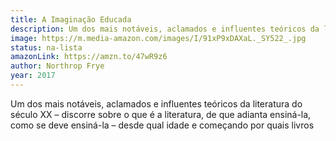 ```yaml
---
title: A Imaginação Educada
description: Um dos mais notáveis, aclamados e influentes teóricos da literatura do século XX – discorre sobre o que é a literatura, de que adianta ensiná-la, como se deve ensiná-la – desde qual idade e começando por quais livros.
image: https://m.media-amazon.com/images/I/91xP9xDAXaL._SY522_.jpg
status: na-lista
amazonLink: https://amzn.to/47wR9z6 
author: Northrop Frye
year: 2017
---
```


Um dos mais notáveis, aclamados e influentes teóricos da literatura do século XX – discorre sobre o que é a literatura, de que adianta ensiná-la, como se deve ensiná-la – desde qual idade e começando por quais livros